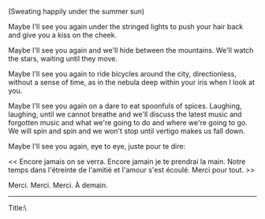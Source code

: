 (Sweating happily under the summer sun)

Maybe I'll see you again under the stringed lights
to push your hair back and give you a kiss
on the cheek.

Maybe I'll see you again and we'll hide between
the mountains. We'll watch the stars, waiting
until they move.

Maybe I'll see you again to ride bicycles
around the city, directionless, without a sense of time,
as in the nebula deep within your iris
when I look at you.

Maybe I'll see you again on a dare to eat
spoonfuls of spices. Laughing, laughing,
until we cannot breathe and we'll discuss
the latest music and forgotten music
and what we're going to do
and where we're going to go.
We will spin and spin and we won't stop
until vertigo makes us fall down.

Maybe I'll see you again, eye to eye, juste pour te dire:

<< Encore jamais on se verra. Encore jamain je te prendrai la main.
Notre temps dans l'étreinte de l'amitié et l'amour s'est écoulé. 
Merci pour tout. >>

Merci.
Merci.
Merci.
À demain.

-----

Title:\